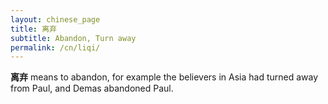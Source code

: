 ```yaml
---
layout: chinese_page
title: 离弃
subtitle: Abandon, Turn away
permalink: /cn/liqi/
---
```


**离弃** means to abandon, for example the believers in Asia had turned away from Paul, and Demas abandoned Paul.
